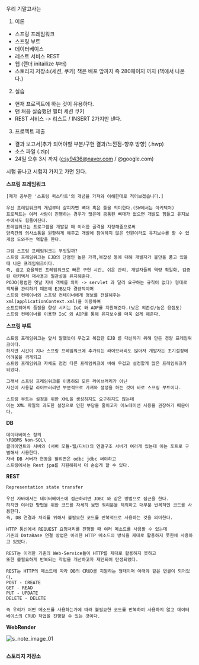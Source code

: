 우리 기말고사는 

1. 이론
  - 스프링 프레임워크
  - 스프링 부트
  - 데이터베이스 
  - 레스트 서비스 REST
  - 웹 (랜더 initailize 부터)
  - 스토리지 저장소(세션, 쿠키)
  책은 배포 앞까지 즉 280페이지 까지 (책에서 나온다.)  

2. 실습
  - 현재 프로젝트에 하는 것이 유용하다.  
  - 맨 처음 실습했던 필터 세션 쿠키
  - REST 서비스 -> 리스트 / INSERT 2가지만 낸다.  
  
3. 프로젝트 제출 
  - 결과 보고서[추가 되어야할 부분/구현 결과/느낀점-향후 방향] (.hwp)
  - 소스 파일 (.zip)
  - 24일 오후 3시 까지 (csy9436@naver.com / @google.com)
  
시험 끝나고 시험지 가지고 가면 된다.    

**스프링 프레임워크**
```
[제가 공부한 '스프링 퀵스타트'의 개념을 가져와 이해한대로 적어보겠습니다.]

우선 프레임워크의 개념부터 살피자면 뼈대 혹은 틀을 의미한다.(SW에서는 아키텍처)   
프로젝트는 여러 사람이 진행하는 경우가 많은데 공통된 뼈대가 없으면 개발도 힘들고 유지보수에서도 힘들어진다.
프레임워크는 프로그램을 개발할 때 이러한 골격을 지정해줌으로써 
양측간의 의사소통을 원할하게 해주고 개발에 참여하지 않은 인원이라도 유지보수를 할 수 있게끔 도와주는 역할을 한다.  
  
그럼 스프링 프레임워크는 무엇일까?
스프링 프레임워크는 EJB의 단점인 높은 가격,복잡성 등에 대해 개발자가 불만을 품고 있을 때 나온 프레임워크이다.  
즉, 쉽고 효율적인 프레임워크로 빠른 구현 시간, 쉬운 관리, 개발자들의 역량 획일화, 검증된 아키텍처 재사용과 일관성을 유지해준다.  
POJO(평범한 옛날 자바 객체를 의미 -> servlet 과 달리 요구하는 규칙이 없다) 형태로 객체를 관리하기 때문에 EJB보다 경량적이며  
스프링 컨테이너와 스프링 컨테이너에게 정보를 전달해주는 xml(applicationContext.xml)을 이용하여
소프트웨어의 품질을 향상 시키는 IoC 와 AOP를 지원해준다.(낮은 의존성/높은 응집도)
스프링 컨테이너를 이용한 IoC 와 AOP를 통해 유지보수를 더욱 쉽게 해준다.
```
**스프링 부트**
```
스프링 프레임워크는 앞서 말했듯이 무겁고 복잡한 EJB 를 대신하기 위해 만든 경량 프레임워크이다. 
하지만 시간이 지나 스프링 프레임워크에 추가되는 라이브러리도 많아져 개발자는 초기설정에 어려움을 겪게되고 
스프링 프레임워크 자체도 점점 다른 프레임워크에 비해 무겁고 설정할게 많은 프레임워크가 되었다.  
  
그래서 스프링 프레임워크를 이용하되 모든 라이브러리가 아닌 
자신이 사용할 라이브러리만 부분적으로 가져와 설정을 하는 것이 바로 스프링 부트이다.

스프링 부트는 설정을 위한 XML을 생성하지도 요구하지도 않는데
이는 XML 파일의 과도한 설정으로 인한 부담을 줄이고자 어노테이션 사용을 권장하기 때문이다.
```
**DB**
```
데이터베이스 정의
\RDBMS Non-SQL\
클라이언트와 서버와 (서버 모듈-웹/디비)의 연결구조 서버가 여러개 있는데 이는 포트로 구별해서 사용한다. 
자바 DB 서버가 연동을 할려면은 odbc jdbc 써야하고   
스프링에서는 Rest jpa를 지원해줘서 더 손쉽게 할 수 있다.
```
**REST**
```
Representation state transfer

우선 자바에서는 데이터베이스에 접근하려면 JDBC 와 같은 방법으로 접근을 한다.
하지만 이러한 방법을 위한 코드를 자세히 보면 쿼리문을 제외하고 대부분 반복적인 코드를 사용한다. 
즉, DB 연결과 처리를 위해서 불필요한 코드를 반복적으로 사용하는 것을 의미한다.   

HTTP 통신에서 REQUEST 요청처리를 진행할 때 여러 메소드를 사용할 수 있는데  
기존의 DataBase 연결 방법은 이러한 HTTP 메소드의 방식을 제대로 활용하지 못한채 사용하고 있었다.  

REST는 이러한 기존의 Web-Service들이 HTTP를 제대로 활용하지 못하고 
또한 불필요하게 반복되는 작업을 개선하고자 제안되어 탄생되었다.

REST는 HTTP의 메소드에 따라 DB의 CRUD를 지원하는 형태이며 아래와 같은 연결이 되어있다.
POST - CREATE
GET - READ
PUT - UPDATE
DELETE - DELETE

즉 우리가 어떤 메소드를 사용하는가에 따라 불필요한 코드를 반복하여 사용하지 않고 데이터베이스의 CRUD 작업을 진행할 수 있는 것이다.  
```
**WebRender**

![s_note_image_01](https://user-images.githubusercontent.com/50267433/70863086-bff87a80-1f87-11ea-8bb6-99ec4f5e5124.png)

```
```
**스토리지 저장소**
